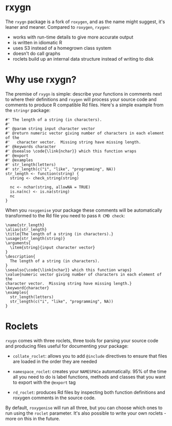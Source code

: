 # rxygn

The `rxygn` package is a fork of `roxygen`, and as the name might suggest, it's leaner and meaner.  Compared to `roxygen`, `rxygen`: 

* works with run-time details to give more accurate output
* is written in idiomatic R
* uses S3 instead of a homegrown class system
* doesn't do call graphs
* roclets build up an internal data structure instead of writing to disk

# Why use rxygn?

The premise of `rxygn` is simple: describe your functions in comments next to where their definitions and `rxygen` will process your source code and comments to produce R compatible Rd files.  Here's a simple example from the `stringr` package:

    #' The length of a string (in characters).
    #'
    #' @param string input character vector
    #' @return numeric vector giving number of characters in each element of the 
    #'   character vector.  Missing string have missing length.
    #' @keywords character
    #' @seealso \code{\link{nchar}} which this function wraps
    #' @export
    #' @examples
    #' str_length(letters)
    #' str_length(c("i", "like", "programming", NA))
    str_length <- function(string) {
      string <- check_string(string)

      nc <- nchar(string, allowNA = TRUE)
      is.na(nc) <- is.na(string)
      nc
    }

When you `roxygenise` your package these comments will be automatically transformed to the Rd file you need to pass `R CMD check`:

    \name{str_length}
    \alias{str_length}
    \title{The length of a string (in characters).}
    \usage{str_length(string)}
    \arguments{
      \item{string}{input character vector}
    }
    \description{
      The length of a string (in characters).
    }
    \seealso{\code{\link{nchar}} which this function wraps}
    \value{numeric vector giving number of characters in each element of the
    character vector.  Missing string have missing length.}
    \keyword{character}
    \examples{
      str_length(letters)
      str_length(c("i", "like", "programming", NA))
    }

# Roclets

`rxygn` comes with three roclets, three tools for parsing your source code and producing files useful for documenting your package:

* `collate_roclet`: allows you to add `@include` directives to ensure that
  files are loaded in the order they are needed

* `namespace_roclet`: creates your `NAMESPACe` automatically. 95% of the time
  all you need to do is label functions, methods and classes that you want to
  export with the `@export` tag

* `rd_roclet`: produces Rd files by inspecting both function definitions and
  roxygen comments in the source code.

By default, `roxygenise` will run all three, but you can choose which ones to run using the `roclet` parameter. It's also possible to write your own roclets - more on this in the future.
